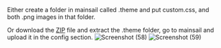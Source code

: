 Either create a folder in mainsail called .theme and put custom.css, and both .png images in that folder. 

Or download the [ZIP](https://github.com/allanwrench28/Decepticon-mainsail-theme/blob/main/config.zip) file and extract the .theme folder, go to mainsail and upload it in the config section.
![Screenshot (58)](https://github.com/allanwrench28/Decepticon-mainsail-theme/assets/145695475/06c2cdc0-45e0-4dc0-829c-b3c27f301c53)
![Screenshot (59)](https://github.com/allanwrench28/Decepticon-mainsail-theme/assets/145695475/15b77983-e7bb-435e-844a-e5357a33bb96)
